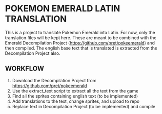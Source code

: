 # POKEMON EMERALD LATIN TRANSLATION

This is a project to translate Pokemon Emerald into Latin. 
For now, only the translation files will be kept here. 
These are meant to be combined with the Emerald Decompilation Project (https://github.com/pret/pokeemerald) and then compiled. 
The english base text that is translated is extracted from the Decompilation Project also.


## WORKFLOW
1. Download the Decompilation Project from https://github.com/pret/pokeemerald 
2. Use the extract_text script to extract all the text from the game
3. Find all the sprites containing english text (to be implemented)
4. Add translations to the text, change sprites, and upload to repo
5. Replace text in Decompilation Project (to be implemented) and compile
